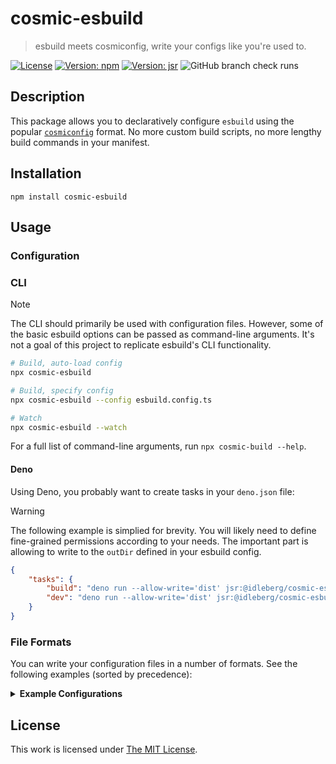 # cosmic-esbuild

> esbuild meets cosmiconfig, write your configs like you're used to.

[![License](https://img.shields.io/github/license/idleberg/cosmic-esbuild?color=blue&style=for-the-badge)](https://github.com/idleberg/cosmic-esbuild/blob/main/LICENSE)
[![Version: npm](https://img.shields.io/npm/v/cosmic-esbuild?style=for-the-badge)](https://www.npmjs.org/package/cosmic-esbuild)
[![Version: jsr](https://img.shields.io/jsr/v/@idleberg/cosmic-esbuild?style=for-the-badge)](https://jsr.io/@idleberg/cosmic-esbuild)
![GitHub branch check runs](https://img.shields.io/github/check-runs/idleberg/cosmic-esbuild/main?style=for-the-badge)

## Description

This package allows you to declaratively configure `esbuild` using the popular [`cosmiconfig`](https://github.com/cosmiconfig/cosmiconfig) format. No more custom build scripts, no more lengthy build commands in your manifest.

## Installation

```shell
npm install cosmic-esbuild
```

## Usage

### Configuration

### CLI

> [!NOTE]
> The CLI should primarily be used with configuration files. However, some of the basic esbuild options can be passed as command-line arguments. It's not a goal of this project to replicate esbuild's CLI functionality.

```sh
# Build, auto-load config
npx cosmic-esbuild

# Build, specify config
npx cosmic-esbuild --config esbuild.config.ts

# Watch
npx cosmic-esbuild --watch
```

For a full list of command-line arguments, run `npx cosmic-build --help`.

#### Deno

Using Deno, you probably want to create tasks in your `deno.json` file:

> [!WARNING]
> The following example is simplied for brevity. You will likely need to define fine-grained permissions according to your needs. The important part is allowing to write to the `outDir` defined in your esbuild config.

```json
{
	"tasks": {
		"build": "deno run --allow-write='dist' jsr:@idleberg/cosmic-esbuild",
		"dev": "deno run --allow-write='dist' jsr:@idleberg/cosmic-esbuild --watch"
	}
}
```

### File Formats

You can write your configuration files in a number of formats. See the following examples (sorted by precedence):

<details>
<summary><strong>Example Configurations</strong></summary>

- [`package.json`][manifest]
- `.esbuildrc` (see [JSON][json] or [YAML][yaml])
- [`.esbuildrc.json`][json]
- [`.esbuildrc.jsonc`][jsonc]
- [`.esbuildrc.yaml`][yaml]
- [`.esbuildrc.yml`][yaml]
- [`.esbuildrc.toml`][toml]
- [`.esbuildrc.js`][js]
- [`.esbuildrc.ts`][js]
- [`.esbuildrc.cjs`][cjs]
- [`.esbuildrc.mjs`][js]
- [`.esbuildrc.cson`][cson]
- `.config/esbuildrc` (see [JSON][json] or [YAML][yaml])
- [`.config/esbuildrc.json`][json]
- [`.config/esbuildrc.jsonc`][jsonc]
- [`.config/esbuildrc.yaml`][yaml]
- [`.config/esbuildrc.yml`][yaml]
- [`.config/esbuildrc.toml`][toml]
- [`.config/esbuildrc.js`][js]
- [`.config/esbuildrc.ts`][js]
- [`.config/esbuildrc.cjs`][cjs]
- [`.config/esbuildrc.mjs`][js]
- [`.config/esbuildrc.cson`][cson]
- [`esbuild.config.json`][json]
- [`esbuild.config.jsonc`][jsonc]
- [`esbuild.config.yaml`](https://github.com/idleberg/cosmic-esbuild/blob/main/examples/esbuild.config.yaml)
- [`esbuild.config.yml`][yaml]
- [`esbuild.config.toml`][toml]
- [`esbuild.config.js`][js]
- [`esbuild.config.ts`][js]
- [`esbuild.config.cjs`][cjs]
- [`esbuild.config.mjs`][js]
- [`esbuild.config.cson`][cson]

</details>

## License

This work is licensed under [The MIT License](LICENSE).

[manifest]: https://github.com/idleberg/cosmic-esbuild/blob/main/examples/package.json
[json]: https://github.com/idleberg/cosmic-esbuild/blob/main/examples/esbuild.config.json
[jsonc]: https://github.com/idleberg/cosmic-esbuild/blob/main/examples/esbuild.config.jsonc
[yaml]: https://github.com/idleberg/cosmic-esbuild/blob/main/examples/esbuild.config.yaml
[toml]: https://github.com/idleberg/cosmic-esbuild/blob/main/examples/esbuild.config.toml
[js]: https://github.com/idleberg/cosmic-esbuild/blob/main/examples/esbuild.config.js
[ts]: https://github.com/idleberg/cosmic-esbuild/blob/main/examples/esbuild.config.ts
[cjs]: https://github.com/idleberg/cosmic-esbuild/blob/main/examples/esbuild.config.cjs
[cson]: https://github.com/idleberg/cosmic-esbuild/blob/main/examples/esbuild.config.cson
